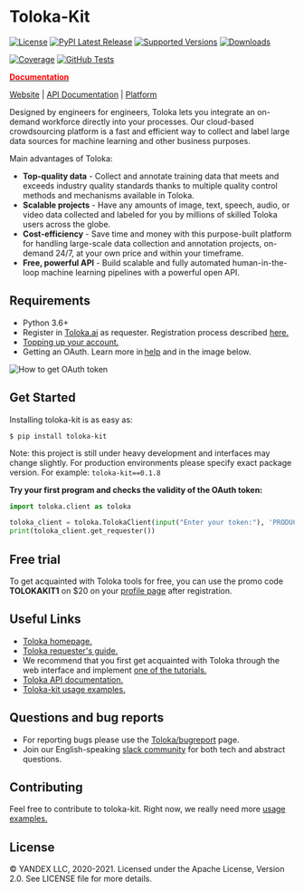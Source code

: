 # Toloka-Kit

[![License](https://img.shields.io/pypi/l/toloka-kit.svg)](https://github.com/toloka/toloka-kit/blob/master/LICENSE)
[![PyPI Latest Release](https://img.shields.io/pypi/v/toloka-kit.svg)](https://pypi.org/project/toloka-kit/)
[![Supported Versions](https://img.shields.io/pypi/pyversions/toloka-kit.svg)](https://pypi.org/project/toloka-kit)
[![Downloads](https://pepy.tech/badge/toloka-kit/month)](https://pepy.tech/project/toloka-kit)

[![Coverage](https://codecov.io/gh/Toloka/toloka-kit/branch/main/graph/badge.svg)](https://codecov.io/gh/Toloka/toloka-kit)
[![GitHub Tests](https://github.com/Toloka/toloka-kit/workflows/Tests/badge.svg?branch=main)](//github.com/Toloka/toloka-kit/actions?query=workflow:Tests)


[**<span style="color:red">Documentation</span>**](https://toloka.ai/docs/toloka-kit/?utm_source=github&utm_medium=site&utm_campaign=tolokakit)

[Website](https://toloka.ai/?utm_source=github&utm_medium=site&utm_campaign=tolokakit) |
[API Documentation](https://toloka.ai/docs/api/concepts/about.html?utm_source=github&utm_medium=site&utm_campaign=tolokakit) |
[Platform](http://toloka.yandex.com/?utm_source=github&utm_medium=site&utm_campaign=tolokakit)


Designed by engineers for engineers, Toloka lets you integrate an on-demand workforce directly into your processes. Our cloud-based crowdsourcing platform is a fast and efficient way to collect and label large data sources for machine learning and other business purposes.

Main advantages of Toloka:
  - **Top-quality data** -  Collect and annotate training data that meets and exceeds industry quality standards thanks to multiple quality control methods and mechanisms available in Toloka.
  - **Scalable projects** - Have any amounts of image, text, speech, audio, or video data collected and labeled for you by millions of skilled Toloka users across the globe.
  - **Cost-efficiency** - Save time and money with this purpose-built platform for handling large-scale data collection and annotation projects, on-demand 24/7, at your own price and within your timeframe.
  - **Free, powerful API** - Build scalable and fully automated human-in-the-loop machine learning pipelines with a powerful open API.


Requirements
--------------
- Python 3.6+
- Register in [Toloka.ai](https://toloka.ai/?utm_source=github&utm_medium=site&utm_campaign=tolokakit) as requester. Registration process described [here.](https://toloka.ai/docs/guide/concepts/access.html?utm_source=github&utm_medium=site&utm_campaign=tolokakit)
- [Topping up your account.](https://toloka.ai/docs/guide/concepts/refill.html?utm_source=github&utm_medium=site&utm_campaign=tolokakit)
- Getting an OAuth. Learn more in [help](https://toloka.ai/docs/api/concepts/access.html?utm_source=github&utm_medium=site&utm_campaign=tolokakit) and in the image below.


![How to get OAuth token](https://tlk.s3.yandex.net/toloka-kit/OAuth.png "How to get OAuth token")

Get Started
--------------
Installing toloka-kit is as easy as:
```
$ pip install toloka-kit
```
Note: this project is still under heavy development and interfaces may change slightly. For production environments please specify exact package version. For example: `toloka-kit==0.1.8`

**Try your first program and checks the validity of the OAuth token:**
```python
import toloka.client as toloka

toloka_client = toloka.TolokaClient(input("Enter your token:"), 'PRODUCTION')
print(toloka_client.get_requester())
```

Free trial
--------------
To get acquainted with Toloka tools for free, you can use the promo code **TOLOKAKIT1** on $20 on your [profile page](https://toloka.yandex.com/requester/profile?utm_source=github&utm_medium=site&utm_campaign=tolokakit) after registration.


Useful Links
--------------
- [Toloka homepage.](https://toloka.ai/?utm_source=github&utm_medium=site&utm_campaign=tolokakit)
- [Toloka requester's guide.](https://toloka.ai/docs/guide/index.html?utm_source=github&utm_medium=site&utm_campaign=tolokakit)
- We recommend that you first get acquainted with Toloka through the web interface and implement [one of the tutorials.](https://toloka.ai/docs/guide/concepts/usecases.html?utm_source=github&utm_medium=site&utm_campaign=tolokakit)
- [Toloka API documentation.](https://toloka.ai/docs/api/concepts/about.html?utm_source=github&utm_medium=site&utm_campaign=tolokakit)
- [Toloka-kit usage examples.](https://github.com/Toloka/toloka-kit/tree/main/examples#toloka-kit-usage-examples)

Questions and bug reports
--------------
* For reporting bugs please use the [Toloka/bugreport](https://github.com/Toloka/toloka-kit/issues) page.
* Join our English-speaking [slack community](https://toloka.ai/community?utm_source=github&utm_medium=site&utm_campaign=tolokakit) for both tech and abstract questions.


Contributing
-------
Feel free to contribute to toloka-kit. Right now, we really need more [usage examples.](https://github.com/Toloka/toloka-kit/tree/main/examples#need-more-examples)

License
-------
© YANDEX LLC, 2020-2021. Licensed under the Apache License, Version 2.0. See LICENSE file for more details.
